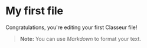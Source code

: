 # My first file

Congratulations, you're editing your first Classeur file!

> **Note:** You can use *Markdown* to format your text.